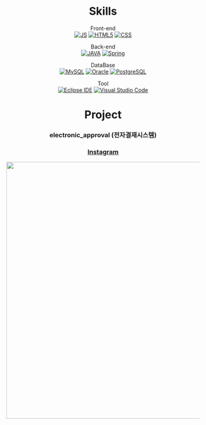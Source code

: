 <!--### Hi there 👋-->

<!--
**LimYoungGyun/LimYoungGyun** is a ✨ _special_ ✨ repository because its `README.md` (this file) appears on your GitHub profile.

Here are some ideas to get you started:

- 🔭 I’m currently working on ...
- 🌱 I’m currently learning ...
- 👯 I’m looking to collaborate on ...
- 🤔 I’m looking for help with ...
- 💬 Ask me about ...
- 📫 How to reach me: ...
- 😄 Pronouns: ...
- ⚡ Fun fact: ...
-->


<div align=center>
  
# Skills
Front-end <br>
[![JS](https://img.shields.io/badge/JavaScript-F7DF1E?style=flat-square&logo=JavaScript&logoColor=white)](#) [![HTML5](https://img.shields.io/badge/HTML5-E34F26?style=flat-square&logo=HTML5&logoColor=white)](#) [![CSS](https://img.shields.io/badge/CSS-1572B6?style=flat-square&logo=CSS3&logoColor=white)](#)
<br>
  
Back-end <br>
[![JAVA](https://img.shields.io/badge/JAVA-007396?style=flat-square&logo=JAVA&logoColor=white)](#) [![Spring](https://img.shields.io/badge/Spring-6DB33F?style=flat-square&logo=Spring&logoColor=white)](#)

DataBase <br>
[![MySQL](https://img.shields.io/badge/MySQL-4479A1?style=flat-square&logo=MySQL&logoColor=white)](#) [![Oracle](https://img.shields.io/badge/Oracle-F80000?style=flat-square&logo=Oracle&logoColor=white)](#) [![PostgreSQL](https://img.shields.io/badge/PostgreSQL-4169E1?style=flat-square&logo=PostgreSQL&logoColor=white)](#)

Tool <br>
[![Eclipse IDE](https://img.shields.io/badge/EclipseIDE-2C2255?style=flat-square&logo=EclipseIDE&logoColor=white)](#) [![Visual Studio Code](https://img.shields.io/badge/VisualStudioCode-007ACC?style=flat-square&logo=VisualStudioCode&logoColor=white)](#)
  

# Project
  
### electronic_approval (전자결재시스템)


### [Instagram][MarondalGram]
<img src="https://user-images.githubusercontent.com/77229667/141686965-0f33803a-3a7b-439b-a3ce-54828083135d.PNG"  width="600" height="670">


</div>

[MarondalGram]: <https://github.com/LimYoungGyun/MarondalGram_210520>
  
